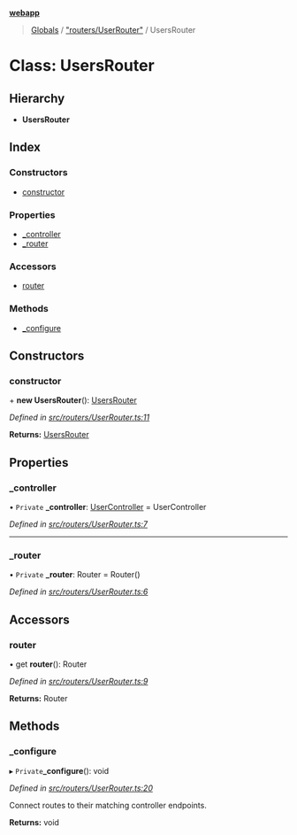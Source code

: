 **[webapp](../README.md)**

> [Globals](../globals.md) / ["routers/UserRouter"](../modules/_routers_userrouter_.md) / UsersRouter

# Class: UsersRouter

## Hierarchy

* **UsersRouter**

## Index

### Constructors

* [constructor](_routers_userrouter_.usersrouter.md#constructor)

### Properties

* [\_controller](_routers_userrouter_.usersrouter.md#_controller)
* [\_router](_routers_userrouter_.usersrouter.md#_router)

### Accessors

* [router](_routers_userrouter_.usersrouter.md#router)

### Methods

* [\_configure](_routers_userrouter_.usersrouter.md#_configure)

## Constructors

### constructor

\+ **new UsersRouter**(): [UsersRouter](_routers_userrouter_.usersrouter.md)

*Defined in [src/routers/UserRouter.ts:11](https://github.com/BESTUPC/voting-web-app/blob/37e241c/src/routers/UserRouter.ts#L11)*

**Returns:** [UsersRouter](_routers_userrouter_.usersrouter.md)

## Properties

### \_controller

• `Private` **\_controller**: [UserController](_controllers_usercontroller_.usercontroller.md) = UserController

*Defined in [src/routers/UserRouter.ts:7](https://github.com/BESTUPC/voting-web-app/blob/37e241c/src/routers/UserRouter.ts#L7)*

___

### \_router

• `Private` **\_router**: Router = Router()

*Defined in [src/routers/UserRouter.ts:6](https://github.com/BESTUPC/voting-web-app/blob/37e241c/src/routers/UserRouter.ts#L6)*

## Accessors

### router

• get **router**(): Router

*Defined in [src/routers/UserRouter.ts:9](https://github.com/BESTUPC/voting-web-app/blob/37e241c/src/routers/UserRouter.ts#L9)*

**Returns:** Router

## Methods

### \_configure

▸ `Private`**_configure**(): void

*Defined in [src/routers/UserRouter.ts:20](https://github.com/BESTUPC/voting-web-app/blob/37e241c/src/routers/UserRouter.ts#L20)*

Connect routes to their matching controller endpoints.

**Returns:** void
